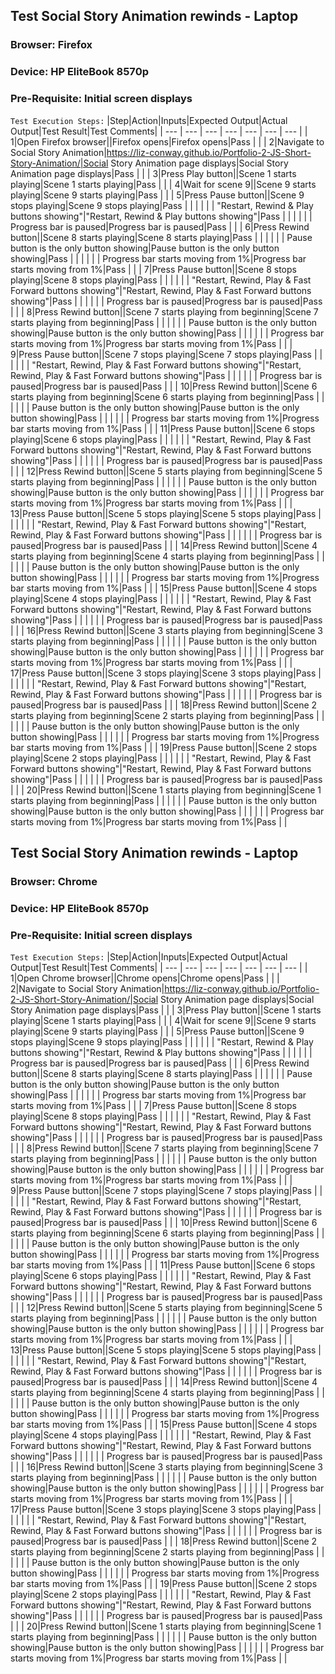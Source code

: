 ﻿## Test Social Story Animation rewinds - Laptop
### Browser: Firefox
### Device: HP EliteBook 8570p
### Pre-Requisite: Initial screen displays
`Test Execution Steps:`
|Step|Action|Inputs|Expected Output|Actual Output|Test Result|Test Comments|
| --- | --- | --- | --- | --- | --- | --- |
| 1|Open Firefox browser||Firefox opens|Firefox opens|Pass | |
| 2|Navigate to Social Story Animation|https://liz-conway.github.io/Portfolio-2-JS-Short-Story-Animation/|Social Story Animation page displays|Social Story Animation page displays|Pass | |
| 3|Press Play button||Scene 1 starts playing|Scene 1 starts playing|Pass | |
| 4|Wait for scene 9||Scene 9 starts playing|Scene 9 starts playing|Pass | |
| 5|Press Pause button||Scene 9 stops playing|Scene 9 stops playing|Pass | |
| | | | "Restart, Rewind & Play buttons showing"|"Restart, Rewind & Play buttons showing"|Pass | |
| | | | Progress bar is paused|Progress bar is paused|Pass | |
| 6|Press Rewind button||Scene 8 starts playing|Scene 8 starts playing|Pass | |
| | | | Pause button is the only button showing|Pause button is the only button showing|Pass | |
| | | | Progress bar starts moving from 1%|Progress bar starts moving from 1%|Pass | |
| 7|Press Pause button||Scene 8 stops playing|Scene 8 stops playing|Pass | |
| | | | "Restart, Rewind, Play & Fast Forward  buttons showing"|"Restart, Rewind, Play & Fast Forward  buttons showing"|Pass | |
| | | | Progress bar is paused|Progress bar is paused|Pass | |
| 8|Press Rewind button||Scene 7 starts playing from beginning|Scene 7 starts playing from beginning|Pass | |
| | | | Pause button is the only button showing|Pause button is the only button showing|Pass | |
| | | | Progress bar starts moving from 1%|Progress bar starts moving from 1%|Pass | |
| 9|Press Pause button||Scene 7 stops playing|Scene 7 stops playing|Pass | |
| | | | "Restart, Rewind, Play & Fast Forward  buttons showing"|"Restart, Rewind, Play & Fast Forward  buttons showing"|Pass | |
| | | | Progress bar is paused|Progress bar is paused|Pass | |
| 10|Press Rewind button||Scene 6 starts playing from beginning|Scene 6 starts playing from beginning|Pass | |
| | | | Pause button is the only button showing|Pause button is the only button showing|Pass | |
| | | | Progress bar starts moving from 1%|Progress bar starts moving from 1%|Pass | |
| 11|Press Pause button||Scene 6 stops playing|Scene 6 stops playing|Pass | |
| | | | "Restart, Rewind, Play & Fast Forward  buttons showing"|"Restart, Rewind, Play & Fast Forward  buttons showing"|Pass | |
| | | | Progress bar is paused|Progress bar is paused|Pass | |
| 12|Press Rewind button||Scene 5 starts playing from beginning|Scene 5 starts playing from beginning|Pass | |
| | | | Pause button is the only button showing|Pause button is the only button showing|Pass | |
| | | | Progress bar starts moving from 1%|Progress bar starts moving from 1%|Pass | |
| 13|Press Pause button||Scene 5 stops playing|Scene 5 stops playing|Pass | |
| | | | "Restart, Rewind, Play & Fast Forward  buttons showing"|"Restart, Rewind, Play & Fast Forward  buttons showing"|Pass | |
| | | | Progress bar is paused|Progress bar is paused|Pass | |
| 14|Press Rewind button||Scene 4 starts playing from beginning|Scene 4 starts playing from beginning|Pass | |
| | | | Pause button is the only button showing|Pause button is the only button showing|Pass | |
| | | | Progress bar starts moving from 1%|Progress bar starts moving from 1%|Pass | |
| 15|Press Pause button||Scene 4 stops playing|Scene 4 stops playing|Pass | |
| | | | "Restart, Rewind, Play & Fast Forward  buttons showing"|"Restart, Rewind, Play & Fast Forward  buttons showing"|Pass | |
| | | | Progress bar is paused|Progress bar is paused|Pass | |
| 16|Press Rewind button||Scene 3 starts playing from beginning|Scene 3 starts playing from beginning|Pass | |
| | | | Pause button is the only button showing|Pause button is the only button showing|Pass | |
| | | | Progress bar starts moving from 1%|Progress bar starts moving from 1%|Pass | |
| 17|Press Pause button||Scene 3 stops playing|Scene 3 stops playing|Pass | |
| | | | "Restart, Rewind, Play & Fast Forward  buttons showing"|"Restart, Rewind, Play & Fast Forward  buttons showing"|Pass | |
| | | | Progress bar is paused|Progress bar is paused|Pass | |
| 18|Press Rewind button||Scene 2 starts playing from beginning|Scene 2 starts playing from beginning|Pass | |
| | | | Pause button is the only button showing|Pause button is the only button showing|Pass | |
| | | | Progress bar starts moving from 1%|Progress bar starts moving from 1%|Pass | |
| 19|Press Pause button||Scene 2 stops playing|Scene 2 stops playing|Pass | |
| | | | "Restart, Rewind, Play & Fast Forward  buttons showing"|"Restart, Rewind, Play & Fast Forward  buttons showing"|Pass | |
| | | | Progress bar is paused|Progress bar is paused|Pass | |
| 20|Press Rewind button||Scene 1 starts playing from beginning|Scene 1 starts playing from beginning|Pass | |
| | | | Pause button is the only button showing|Pause button is the only button showing|Pass | |
| | | | Progress bar starts moving from 1%|Progress bar starts moving from 1%|Pass | |


## Test Social Story Animation rewinds - Laptop
### Browser: Chrome
### Device: HP EliteBook 8570p
### Pre-Requisite: Initial screen displays
`Test Execution Steps:`
|Step|Action|Inputs|Expected Output|Actual Output|Test Result|Test Comments|
| --- | --- | --- | --- | --- | --- | --- |
| 1|Open Chrome browser||Chrome opens|Chrome opens|Pass | |
| 2|Navigate to Social Story Animation|https://liz-conway.github.io/Portfolio-2-JS-Short-Story-Animation/|Social Story Animation page displays|Social Story Animation page displays|Pass | |
| 3|Press Play button||Scene 1 starts playing|Scene 1 starts playing|Pass | |
| 4|Wait for scene 9||Scene 9 starts playing|Scene 9 starts playing|Pass | |
| 5|Press Pause button||Scene 9 stops playing|Scene 9 stops playing|Pass | |
| | | | "Restart, Rewind & Play buttons showing"|"Restart, Rewind & Play buttons showing"|Pass | |
| | | | Progress bar is paused|Progress bar is paused|Pass | |
| 6|Press Rewind button||Scene 8 starts playing|Scene 8 starts playing|Pass | |
| | | | Pause button is the only button showing|Pause button is the only button showing|Pass | |
| | | | Progress bar starts moving from 1%|Progress bar starts moving from 1%|Pass | |
| 7|Press Pause button||Scene 8 stops playing|Scene 8 stops playing|Pass | |
| | | | "Restart, Rewind, Play & Fast Forward  buttons showing"|"Restart, Rewind, Play & Fast Forward  buttons showing"|Pass | |
| | | | Progress bar is paused|Progress bar is paused|Pass | |
| 8|Press Rewind button||Scene 7 starts playing from beginning|Scene 7 starts playing from beginning|Pass | |
| | | | Pause button is the only button showing|Pause button is the only button showing|Pass | |
| | | | Progress bar starts moving from 1%|Progress bar starts moving from 1%|Pass | |
| 9|Press Pause button||Scene 7 stops playing|Scene 7 stops playing|Pass | |
| | | | "Restart, Rewind, Play & Fast Forward  buttons showing"|"Restart, Rewind, Play & Fast Forward  buttons showing"|Pass | |
| | | | Progress bar is paused|Progress bar is paused|Pass | |
| 10|Press Rewind button||Scene 6 starts playing from beginning|Scene 6 starts playing from beginning|Pass | |
| | | | Pause button is the only button showing|Pause button is the only button showing|Pass | |
| | | | Progress bar starts moving from 1%|Progress bar starts moving from 1%|Pass | |
| 11|Press Pause button||Scene 6 stops playing|Scene 6 stops playing|Pass | |
| | | | "Restart, Rewind, Play & Fast Forward  buttons showing"|"Restart, Rewind, Play & Fast Forward  buttons showing"|Pass | |
| | | | Progress bar is paused|Progress bar is paused|Pass | |
| 12|Press Rewind button||Scene 5 starts playing from beginning|Scene 5 starts playing from beginning|Pass | |
| | | | Pause button is the only button showing|Pause button is the only button showing|Pass | |
| | | | Progress bar starts moving from 1%|Progress bar starts moving from 1%|Pass | |
| 13|Press Pause button||Scene 5 stops playing|Scene 5 stops playing|Pass | |
| | | | "Restart, Rewind, Play & Fast Forward  buttons showing"|"Restart, Rewind, Play & Fast Forward  buttons showing"|Pass | |
| | | | Progress bar is paused|Progress bar is paused|Pass | |
| 14|Press Rewind button||Scene 4 starts playing from beginning|Scene 4 starts playing from beginning|Pass | |
| | | | Pause button is the only button showing|Pause button is the only button showing|Pass | |
| | | | Progress bar starts moving from 1%|Progress bar starts moving from 1%|Pass | |
| 15|Press Pause button||Scene 4 stops playing|Scene 4 stops playing|Pass | |
| | | | "Restart, Rewind, Play & Fast Forward  buttons showing"|"Restart, Rewind, Play & Fast Forward  buttons showing"|Pass | |
| | | | Progress bar is paused|Progress bar is paused|Pass | |
| 16|Press Rewind button||Scene 3 starts playing from beginning|Scene 3 starts playing from beginning|Pass | |
| | | | Pause button is the only button showing|Pause button is the only button showing|Pass | |
| | | | Progress bar starts moving from 1%|Progress bar starts moving from 1%|Pass | |
| 17|Press Pause button||Scene 3 stops playing|Scene 3 stops playing|Pass | |
| | | | "Restart, Rewind, Play & Fast Forward  buttons showing"|"Restart, Rewind, Play & Fast Forward  buttons showing"|Pass | |
| | | | Progress bar is paused|Progress bar is paused|Pass | |
| 18|Press Rewind button||Scene 2 starts playing from beginning|Scene 2 starts playing from beginning|Pass | |
| | | | Pause button is the only button showing|Pause button is the only button showing|Pass | |
| | | | Progress bar starts moving from 1%|Progress bar starts moving from 1%|Pass | |
| 19|Press Pause button||Scene 2 stops playing|Scene 2 stops playing|Pass | |
| | | | "Restart, Rewind, Play & Fast Forward  buttons showing"|"Restart, Rewind, Play & Fast Forward  buttons showing"|Pass | |
| | | | Progress bar is paused|Progress bar is paused|Pass | |
| 20|Press Rewind button||Scene 1 starts playing from beginning|Scene 1 starts playing from beginning|Pass | |
| | | | Pause button is the only button showing|Pause button is the only button showing|Pass | |
| | | | Progress bar starts moving from 1%|Progress bar starts moving from 1%|Pass | |
